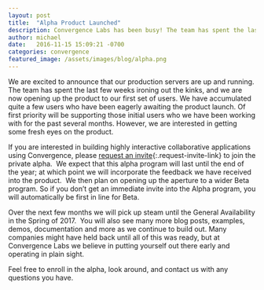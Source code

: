 ```yaml
---
layout: post
title:  "Alpha Product Launched"
description: Convergence Labs has been busy! The team has spent the last few weeks ironing out the kinks, and we are now opening up the product to our first set of users.
author: michael
date:   2016-11-15 15:09:21 -0700
categories: convergence
featured_image: /assets/images/blog/alpha.png
---
```


We are excited to announce that our production servers are up and running. The team has spent the last few weeks ironing out the kinks, and we are now opening up the product to our first set of users. We have accumulated quite a few users who have been eagerly awaiting the product launch. Of first priority will be supporting those initial users who we have been working with for the past several months. However, we are interested in getting some fresh eyes on the product.

If you are interested in building highly interactive collaborative applications using Convergence, please [request an invite](https://admin.convergence.io/request-invite){:.request-invite-link} to join the private alpha.  We expect that this alpha program will last until the end of the year; at which point we will incorporate the feedback we have received into the product.  We then plan on opening up the aperture to a wider Beta program. So if you don’t get an immediate invite into the Alpha program, you will automatically be first in line for Beta.

Over the next few months we will pick up steam until the General Availability in the Spring of 2017.  You will also see many more blog posts, examples, demos, documentation and more as we continue to build out. Many companies might have held back until all of this was ready, but at Convergence Labs we believe in putting yourself out there early and operating in plain sight.

Feel free to enroll in the alpha, look around, and contact us with any questions you have.